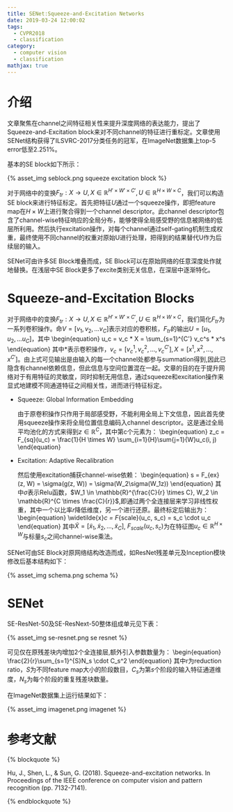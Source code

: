 ```yaml
---
title: SENet:Squeeze-and-Excitation Networks
date: 2019-03-24 12:00:02
tags:
  - CVPR2018
  - classification
category:
  - computer vision
  - classification
mathjax: true
---
```


# 介绍

文章聚焦在channel之间特征相关性来提升深度网络的表达能力，提出了Squeeze-and-Excitation block来对不同channel的特征进行重标定。文章使用SENet结构获得了ILSVRC-2017分类任务的冠军，在ImageNet数据集上top-5 error低至2.251%。

基本的SE block如下所示：

{% asset_img seblock.png squeeze excitation block %}
 
对于网络中的变换$F_{tr}: X \to U, X \in \mathbb{R}^{H' \times W' \times C'}, U \in \mathbb{R}^{H \times W \times C}$，我们可以构造SE block来进行特征标定。首先把特征$U$通过一个squeeze操作，即把feature map在$H \times W$上进行聚合得到一个channel descriptor。此channel
descriptor包含了channel-wise特征响应的全局分布，能够使得全局感受野的信息被网络的低层所利用。然后执行excitation操作，对每个channel通过self-gating机制生成权重，最终使用不同channel的权重对原始U进行处理，把得到的结果替代U作为后续层的输入。

SENet可由许多SE Block堆叠而成，SE Block可以在原始网络的任意深度处作就地替换。在浅层中SE Block更多了excite类别无关信息，在深层中逐渐特化。

# Squeeze-and-Excitation Blocks

对于网络中的变换$F_{tr}: X \to U, X \in \mathbb{R}^{H' \times W' \times C'}, U \in \mathbb{R}^{H \times W \times C}$，我们简化$F_{tr}$为一系列卷积操作。命$V = [v_1, v_2, ...v_C]$表示对应的卷积核，$F_{tr}$的输出$U = [u_1, u_2, ...u_C]$，其中
\begin{equation}
    u_c = v_c * X = \sum_{s=1}^{C'} v_c^s * x^s
\end{equation}
其中*表示卷积操作，$v_c = [v_c^1, v_c^2, ..., v_c^{C'}], X = [x^1,
x^2,...,x^{C'}]$。由上式可见输出是由输入的每一个channel处都参与summation得到,因此已隐含有channel依赖信息，但此信息与空间位置混在一起。文章的目的在于提升网络对于有用特征的灵敏度，同时抑制无用信息，通过squeeze和excitation操作来显式地建模不同通道特征之间相关性，进而进行特征标定。

* Squeeze: Global Information Embedding

    由于原卷积操作只作用于局部感受野，不能利用全局上下文信息，因此首先使用squeeze操作来将全局位置信息编码入channel descriptor。这是通过全局平均池化的方式来得到$z \in \mathbb{R}^C$，其中第c个元素为：
\begin{equation}
    z_c = F_{sq}(u_c) = \frac{1}{H \times W} \sum_{i=1}{H}\sum{j=1}{W}u_c(i, j)
\end{equation}

* Excitation: Adaptive Recalibration

    然后使用excitation捕获channel-wise依赖：
\begin{equation}
    s = F_{ex}(z, W) = \sigma(g(z, W)) = \sigma(W_2\sigma(W_1z))
\end{equation}
其中$\sigma$表示Relu函数，$W_1 \in \mathbb{R}^{\frac{C}{r} \times C}, W_2 \in \mathbb{R}^{C \times \frac{C}{r}}$,即通过两个全连接层来学习非线性权重，其中一个以比率$r$降低维度，另一个进行还原。最终标定后输出为：
\begin{equation}
    \widetilde{x}_c = F_{scale}(u_c, s_c) = s_c \cdot u_c
\end{equation}
其中$\widetilde{X} = [\widetilde{x}_1, \widetilde{x}_2, ..., \widetilde{x}_C]$, $F_{scale}(u_c, s_c)$为在特征图$u_c \in \mathbb{R}^{H \times W}$与标量$s_c$之间channel-wise乘法。

SENet可由SE Block对原网络结构改造而成，如ResNet残差单元及Inception模块修改后基本结构如下：

<div class='img-size-half'>
{% asset_img schema.png schema %}
</div>

# SENet

SE-ResNet-50及SE-ResNext-50整体组成单元见下表：

{% asset_img se-resnet.png  se resnet %}

可见仅在原残差块内增加2个全连接层,额外引入参数数量为：
\begin{equation}
    \frac{2}{r}\sum_{s=1}^{S}N_s \cdot C_s^2
\end{equation}
其中r为reduction ratio，$S$为不同feature map大小的阶段数目，$C_s$为第$s$个阶段的输入特征通道维度，$N_s$为每个阶段的重复残差块数量。

在ImageNet数据集上运行结果如下：

{% asset_img imagenet.png imagenet %}

# 参考文献

{% blockquote %}

Hu, J., Shen, L., & Sun, G. (2018). Squeeze-and-excitation networks. In Proceedings of the IEEE conference on computer vision and pattern recognition (pp. 7132-7141).

{% endblockquote %}
